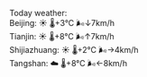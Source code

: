 Today weather:  
Beijing: ☀️   🌡️+3°C 🌬️↓7km/h  
Tianjin: ☀️   🌡️+8°C 🌬️↑7km/h  
Shijiazhuang: ☀️   🌡️+2°C 🌬️→4km/h  
Tangshan: ☁️   🌡️+8°C 🌬️←8km/h  
